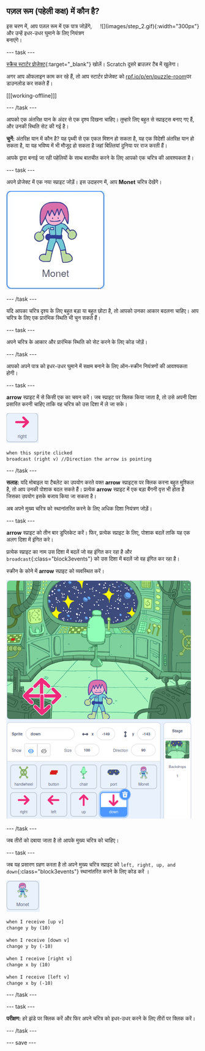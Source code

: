 ## पज़ल रूम (पहेली कक्ष) में कौन है?

<div style="display: flex; flex-wrap: wrap">
<div style="flex-basis: 200px; flex-grow: 1; margin-right: 15px;">
इस चरण में, आप पज़ल रूम में एक पात्र जोड़ेंगे, और उन्हें इधर-उधर घुमाने के लिए नियंत्रण बनाएंगे।
</div>
<div>
![](images/step_2.gif){:width="300px"}
</div>
</div>

--- task ---

[स्क्रैच स्टार्टर प्रोजेक्ट](https://scratch.mit.edu/projects/531567946/editor/){:target="_blank"} खोलें। Scratch दूसरे ब्राउज़र टैब में खुलेगा।

अगर आप ऑफलाइन काम कर रहे हैं, तो आप स्टार्टर प्रोजेक्ट को [rpf.io/p/en/puzzle-room](https://rpf.io/p/en/puzzle-room)पर डाउनलोड कर सकते हैं।

[[[working-offline]]]

--- /task ---

आपको एक अंतरिक्ष यान के अंदर से एक दृश्य दिखना चाहिए। तुम्हारे लिए बहुत से स्प्राइट्स बनाए गए हैं, और उनकी स्थिति सेट की गई है।

**चुनें:** अंतरिक्ष यान में कौन है? यह पृथ्वी से एक एकल मिशन हो सकता है, यह एक विदेशी अंतरिक्ष यान हो सकता है, या यह भविष्य में भी मौजूद हो सकता है जहां बिल्लियां दुनिया पर राज करती हैं।

आपके द्वारा बनाई जा रही पहेलियों के साथ बातचीत करने के लिए आपको एक चरित्र की आवश्यकता है।

--- task ---

अपने प्रोजेक्ट में एक नया स्प्राइट जोड़ें। इस उदाहरण में, आप **Monet** चरित्र देखेंगे।

![Scratch से Monet स्प्राइट का एनिमेटेड जिफ़।](images/monet.gif)

--- /task ---

यदि आपका चरित्र दृश्य के लिए बहुत बड़ा या बहुत छोटा है, तो आपको उनका आकार बदलना चाहिए। आप चरित्र के लिए एक प्रारंभिक स्थिति भी चुन सकते हैं।

--- task ---

अपने चरित्र के आकार और प्रारंभिक स्थिति को सेट करने के लिए कोड जोड़ें।

--- /task ---

आपको अपने पात्र को इधर-उधर घुमाने में सक्षम बनाने के लिए ऑन-स्क्रीन नियंत्रणों की आवश्यकता होगी।

--- task ---

**arrow** स्प्राइट में से किसी एक का चयन करें। जब स्प्राइट पर क्लिक किया जाता है, तो उसे अपनी दिशा प्रसारित करनी चाहिए ताकि वह चरित्र को उस दिशा में ले जा सके।

![Arrow स्प्राइट।](images/arrow-sprite.png)

```blocks3
when this sprite clicked
broadcast (right v) //Direction the arrow is pointing
```

--- /task ---

**सलाह:** यदि मोबाइल या टैबलेट का उपयोग करते वक्त **arrow** स्प्राइट्स पर क्लिक करना बहुत मुश्किल है, तो आप उनकी पोशाक बदल सकते हैं। प्रत्येक **arrow** स्प्राइट में एक बड़ा बैंगनी वृत्त भी होता है जिसका उपयोग इसके बजाय किया जा सकता है।

अब अपने मुख्य चरित्र को स्थानांतरित करने के लिए अधिक दिशा नियंत्रण जोड़ें।

--- task ---

**arrow** स्प्राइट को तीन बार डुप्लिकेट करें। फिर, प्रत्येक स्प्राइट के लिए, पोशाक बदलें ताकि यह एक अलग दिशा में इंगित करे।

प्रत्येक स्प्राइट का नाम उस दिशा में बदलें जो वह इंगित कर रहा है और `broadcast`{:class="block3events"} को उस दिशा में बदलें जो वह इंगित कर रहा है।

स्क्रीन के कोने में **arrow** स्प्राइट को व्यवस्थित करें।

![कम्पास दिशाओं की ओर इशारा करते हुए, निचले बाएं कोने में चार तीरों वाला अंतरिक्ष दृश्य।](images/arrows.png)

--- /task ---

जब तीरों को दबाया जाता है तो आपके मुख्य चरित्र को चाहिए।

--- task ---

जब यह प्रसारण ग्रहण करता है तो अपने मुख्य चरित्र स्प्राइट को `left, right, up, and down`{:class="block3events"} स्थानांतरित करने के लिए कोड करें ।

![Monet स्प्राइट।](images/monet-sprite.png)

```blocks3
when I receive [up v]
change y by (10)

when I receive [down v]
change y by (-10)

when I receive [right v]
change x by (10)

when I receive [left v]
change x by (-10)
```

--- /task ---

--- task ---

**परीक्षण:** हरे झंडे पर क्लिक करें और फिर अपने चरित्र को इधर-उधर करने के लिए तीरों पर क्लिक करें।

--- /task ---


--- save ---
